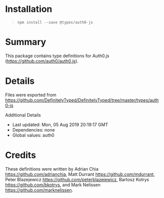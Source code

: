 # Installation
> `npm install --save @types/auth0-js`

# Summary
This package contains type definitions for Auth0.js (https://github.com/auth0/auth0.js).

# Details
Files were exported from https://github.com/DefinitelyTyped/DefinitelyTyped/tree/master/types/auth0-js

Additional Details
 * Last updated: Mon, 05 Aug 2019 20:19:17 GMT
 * Dependencies: none
 * Global values: auth0

# Credits
These definitions were written by Adrian Chia <https://github.com/adrianchia>, Matt Durrant <https://github.com/mdurrant>, Peter Blazejewicz <https://github.com/peterblazejewicz>, Bartosz Kotrys <https://github.com/bkotrys>, and Mark Nelissen <https://github.com/marknelissen>.
